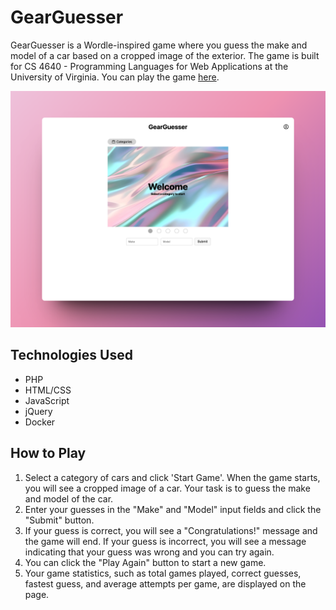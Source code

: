 # GearGuesser

GearGuesser is a Wordle-inspired game where you guess the make and model of a car based on a cropped image of the exterior. The game is built for CS 4640 - Programming Languages for Web Applications at the University of Virginia. You can play the game [here](https://cs4640.cs.virginia.edu/azk7ad/gearguesser/).

<p align="center">
  <img src="readme-img.png" alt="GearGuesser Game" width="600">
</p>

## Technologies Used

- PHP
- HTML/CSS
- JavaScript
- jQuery
- Docker

## How to Play

1. Select a category of cars and click 'Start Game'. When the game starts, you will see a cropped image of a car. Your task is to guess the make and model of the car.
2. Enter your guesses in the "Make" and "Model" input fields and click the "Submit" button.
3. If your guess is correct, you will see a "Congratulations!" message and the game will end. If your guess is incorrect, you will see a message indicating that your guess was wrong and you can try again.
4. You can click the "Play Again" button to start a new game.
5. Your game statistics, such as total games played, correct guesses, fastest guess, and average attempts per game, are displayed on the page.
